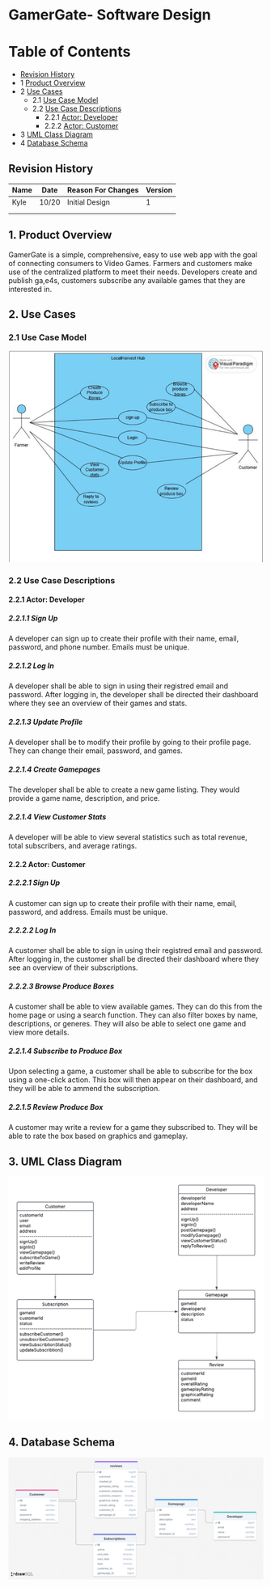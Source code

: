 # GamerGate- Software Design 


Table of Contents
=================
* [Revision History](#revision-history)
* 1 [Product Overview](#1-product-overview)
* 2 [Use Cases](#2-use-cases)
  * 2.1 [Use Case Model](#21-use-case-model)
  * 2.2 [Use Case Descriptions](#22-use-case-descriptions)
    * 2.2.1 [Actor: Developer](#221-actor-farmer)
    * 2.2.2 [Actor: Customer](#222-actor-customer) 
* 3 [UML Class Diagram](#3-uml-class-diagram)
* 4 [Database Schema](#4-database-schema)

## Revision History
| Name | Date    | Reason For Changes  | Version   |
| ---- | ------- | ------------------- | --------- |
|  Kyle |10/20     | Initial Design      |    1      |
|      |         |                     |           |
|      |         |                     |           |

## 1. Product Overview
GamerGate is a simple, comprehensive, easy to use web app with the goal of connecting consumers to Video Games. Farmers and customers make use of the centralized platform to meet their needs. 
Developers create and publish ga,e4s, customers subscribe any available games that they are interested in.

## 2. Use Cases
### 2.1 Use Case Model
![Use Case Model](https://github.com/csc340-uncg/f25-team0/blob/main/doc/Object-Oriented-Design/use-case.png)

### 2.2 Use Case Descriptions

#### 2.2.1 Actor: Developer
##### 2.2.1.1 Sign Up
A developer can sign up to create their profile with their name, email, password, and phone number. Emails must be unique.
##### 2.2.1.2 Log In
A developer shall be able to sign in using their registred email and password. After logging in, the developer shall be directed their dashboard where they see an overview of their games and stats.
##### 2.2.1.3 Update Profile
A developer shall be to modify their profile by going to their profile page. They can change their email, password, and games.
##### 2.2.1.4 Create Gamepages
The developer shall be able to create a new game listing. They would provide a game name, description, and price. 
##### 2.2.1.4 View Customer Stats
A developer will be able to view several statistics such as total revenue, total subscribers, and average ratings.

#### 2.2.2 Actor: Customer
##### 2.2.2.1 Sign Up
A customer can sign up to create their profile with their name, email, password, and address. Emails must be unique.
##### 2.2.2.2 Log In
A customer shall be able to sign in using their registred email and password. After logging in, the customer shall be directed their dashboard where they see an overview of their subscriptions.
##### 2.2.2.3 Browse Produce Boxes
A customer shall be able to view available games. They can do this from the home page or using a search function. They can also filter boxes by name, descriptions, or generes. They will also be able to select one game and view more details.
##### 2.2.1.4 Subscribe to Produce Box
Upon selecting a game, a customer shall be able to subscribe for the box using a one-click action. This box will then appear on their dashboard, and they will be able to ammend the subscription.
##### 2.2.1.5 Review Produce Box
A customer may write a review for a game they subscribed to. They will be able to rate the box based on graphics and gameplay.

## 3. UML Class Diagram
![UML Class Diagram](https://github.com/B1gB0ss21/CSC340-Team4/blob/main/doc/Object%20Oriented%20Design/class-diagram.png)
## 4. Database Schema
![UML Class Diagram](https://github.com/B1gB0ss21/CSC340-Team4/blob/main/doc/Object%20Oriented%20Design/schema.png)

